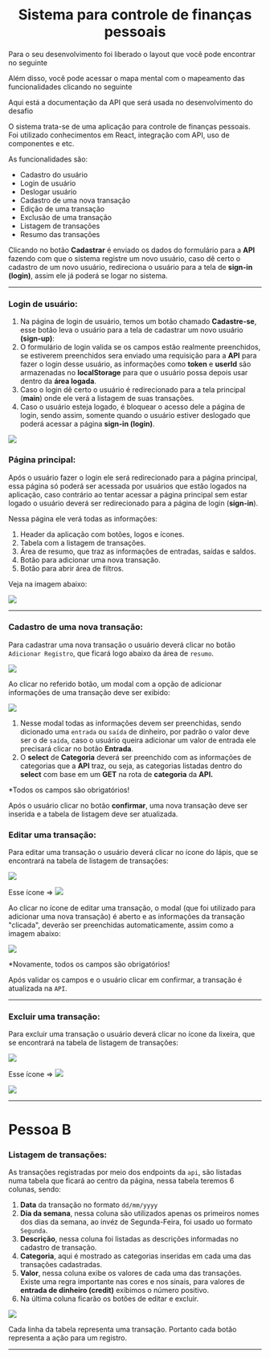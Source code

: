 

<h1 align=center>Sistema para controle de finanças pessoais</h1>



Para o seu desenvolvimento foi liberado o layout que você pode encontrar no seguinte 

Além disso, você pode acessar o mapa mental com o mapeamento das funcionalidades clicando no seguinte 

Aqui está a documentação da API que será usada no desenvolvimento do desafio 

O sistema trata-se de uma aplicação para controle de finanças pessoais. 
Foi utilizado conhecimentos em React, integração com API, uso de componentes e etc.                   

As funcionalidades são:

- Cadastro do usuário 
- Login de usuário 
- Deslogar usuário 
- Cadastro de uma nova transação 
- Edição de uma transação 
- Exclusão de uma transação 
- Listagem de transações 
- Resumo das transações 



Clicando no botão **Cadastrar** é enviado os dados do formulário para a **API** fazendo com que o sistema registre um novo usuário, caso dê certo o cadastro de um novo usuário, redireciona o usuário para a tela de **sign-in (login)**, assim ele já poderá se logar no sistema.

---

### Login de usuário:

1. Na página de login de usuário, temos um botão chamado **Cadastre-se**, esse botão leva o usuário para a tela de cadastrar um novo usuário **(sign-up)**:
2. O formulário de login  valida se os campos estão realmente preenchidos, se estiverem preenchidos sera enviado uma requisição para a **API** para fazer o login desse usuário, as informações como **token** e **userId** são armazenadas no **localStorage** para que o usuário possa depois usar dentro da **área logada**.
3. Caso o login dê certo o usuário é redirecionado para a tela principal (**main**) onde ele verá a listagem de suas transações.
4. Caso o usuário esteja logado, é bloquear o acesso dele a página de login, sendo assim, somente quando o usuário estiver deslogado que poderá acessar a página **sign-in (login)**.

![](https://i.imgur.com/vvnluj6.png)


### Página principal:

Após o usuário fazer o login ele será redirecionado para a página principal, essa página só poderá ser acessada por usuários que estão logados na aplicação, caso contrário ao tentar acessar a página principal sem estar logado o usuário deverá ser redirecionado para a página de login (**sign-in**).

Nessa página ele verá todas as informações:

1. Header da aplicação com botões, logos e ícones.
2. Tabela com a listagem de transações.
3. Área de resumo, que traz as informações de entradas, saídas e saldos.
4. Botão para adicionar uma nova transação.
5. Botão para abrir área de filtros.

Veja na imagem abaixo:

![](https://i.imgur.com/SYm8uuY.png)

---



### Cadastro de uma nova transação:

Para cadastrar uma nova transação o usuário deverá clicar no botão `Adicionar Registro`, que ficará logo abaixo da área de `resumo`.

![](https://i.imgur.com/10q85lh.png)

Ao clicar no referido botão, um modal com a opção de adicionar informações de uma transação deve ser exibido:

![](https://i.imgur.com/qMegn2n.png)

1. Nesse modal todas as informações devem ser preenchidas, sendo dicionado uma `entrada` ou `saída` de dinheiro, por padrão o valor deve ser o de `saída`, caso o usuário queira adicionar um valor de entrada ele precisará clicar no botão **Entrada**.
2. O **select** de **Categoria** deverá ser preenchido com as informações de categorias que a **API** traz, ou seja, as categorias listadas dentro do **select** com base em um **GET** na rota de **categoria** da **API.**

\*Todos os campos são obrigatórios!

Após o usuário clicar no botão **confirmar**, uma nova transação deve ser inserida e a tabela de listagem deve ser atualizada.



### Editar uma transação:

Para editar uma transação o usuário deverá clicar no ícone do lápis, que se encontrará na tabela de listagem de transações:

![](https://i.imgur.com/crhos7x.png)

Esse ícone => ![](https://i.imgur.com/iFD6G3k.png)

Ao clicar no ícone de editar uma transação, o modal (que foi utilizado para adicionar uma nova transação) é aberto e as informações da transação "clicada", deverão ser preenchidas automaticamente, assim como a imagem abaixo:

![](https://i.imgur.com/UGQ9uda.png)

\*Novamente, todos os campos são obrigatórios!

Após validar os campos e o usuário clicar em confirmar, a transação é atualizada na `API`.

---



### Excluir uma transação:

Para excluir uma transação o usuário deverá clicar no ícone da lixeira, que se encontrará na tabela de listagem de transações:

![](https://i.imgur.com/crhos7x.png)

Esse ícone => ![](https://i.imgur.com/X6GB3kh.png)



  ![](https://i.imgur.com/Ohhk1lhm.png)

---

# Pessoa B

### Listagem de transações:

As transações registradas por meio dos endpoints da `api`, são listadas numa tabela que ficará ao centro da página, nessa tabela teremos 6 colunas, sendo:

1. **Data** da transação no formato `dd/mm/yyyy`
2. **Dia da semana**, nessa coluna são utilizados apenas os primeiros nomes dos dias da semana, ao invéz de Segunda-Feira, foi usado uo formato `Segunda`.
3. **Descrição**, nessa coluna foi listadas as descrições informadas no cadastro de transação.
4. **Categoria**, aqui é mostrado as categorias inseridas em cada uma das transações cadastradas.
5. **Valor**, nessa coluna exibe os valores de cada uma das transações. Existe uma regra importante nas cores e nos sinais, para valores de **entrada de dinheiro (credit)** exibimos o número positivo.
6. Na última coluna ficarão os botões de editar e excluir.

![](https://i.imgur.com/jie9f1T.png)

Cada linha da tabela representa uma transação. Portanto cada botão representa a ação para um registro.

---



















